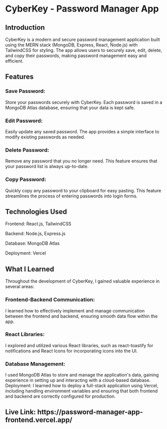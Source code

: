 # CyberKey - Password Manager App

<h2>Introduction</h2>
CyberKey is a modern and secure password management application built using the MERN stack (MongoDB, Express, React, Node.js) with TailwindCSS for styling. The app allows users to securely save, edit, delete, and copy their passwords, making password management easy and efficient.

<h2> Features </h2>

<h3> Save Password: </h3>
Store your passwords securely with CyberKey. Each password is saved in a MongoDB Atlas database, ensuring that your data is kept safe.

<h3> Edit Password: </h3>
Easily update any saved password. The app provides a simple interface to modify existing passwords as needed.

<h3> Delete Password: </h3>
Remove any password that you no longer need. This feature ensures that your password list is always up-to-date.

<h3> Copy Password: </h3>
Quickly copy any password to your clipboard for easy pasting. This feature streamlines the process of entering passwords into login forms.

<h2> Technologies Used </h2>

Frontend: React.js, TailwindCSS

Backend: Node.js, Express.js

Database: MongoDB Atlas

Deployment: Vercel

<h2> What I Learned </h2>
Throughout the development of CyberKey, I gained valuable experience in several areas:

<h3> Frontend-Backend Communication: </h3>
I learned how to effectively implement and manage communication between the frontend and backend, ensuring smooth data flow within the app.

<h3> React Libraries: </h3>
I explored and utilized various React libraries, such as react-toastify for notifications and React Icons for incorporating icons into the UI.

<h3> Database Management: </h3>
I used MongoDB Atlas to store and manage the application's data, gaining experience in setting up and interacting with a cloud-based database.

</h3> Deployment: </h3>
I learned how to deploy a full-stack application using Vercel, including handling environment variables and ensuring that both frontend and backend are correctly configured for production.
<br>

<h2> Live Link: https://password-manager-app-frontend.vercel.app/ </h2>
